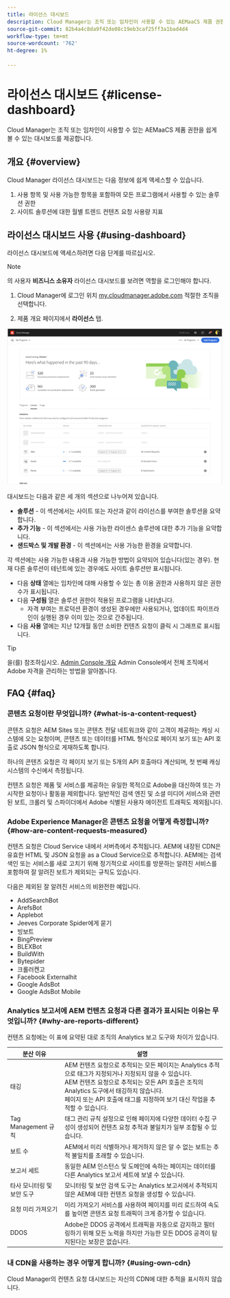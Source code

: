 ```yaml
---
title: 라이선스 대시보드
description: Cloud Manager는 조직 또는 임차인이 사용할 수 있는 AEMaaCS 제품 권한을 쉽게 볼 수 있는 대시보드를 제공합니다.
source-git-commit: 82b4a4c8da9f42de08c19eb3caf25ff3a1bad4d4
workflow-type: tm+mt
source-wordcount: '762'
ht-degree: 1%

---
```



# 라이선스 대시보드 {#license-dashboard}

Cloud Manager는 조직 또는 임차인이 사용할 수 있는 AEMaaCS 제품 권한을 쉽게 볼 수 있는 대시보드를 제공합니다.

## 개요 {#overview}

Cloud Manager 라이선스 대시보드는 다음 정보에 쉽게 액세스할 수 있습니다.

1. 사용 항목 및 사용 가능한 항목을 포함하여 모든 프로그램에서 사용할 수 있는 솔루션 권한
1. 사이트 솔루션에 대한 월별 트렌드 컨텐츠 요청 사용량 지표

## 라이선스 대시보드 사용 {#using-dashboard}

라이선스 대시보드에 액세스하려면 다음 단계를 따르십시오.

>[!NOTE]
>
>의 사용자 **비즈니스 소유자** 라이선스 대시보드를 보려면 역할을 로그인해야 합니다.

1. Cloud Manager에 로그인 위치 [my.cloudmanager.adobe.com](https://my.cloudmanager.adobe.com/) 적절한 조직을 선택합니다.

1. 제품 개요 페이지에서 **라이선스** 탭.

![라이선스 대시보드](assets/license-dashboard.png)

대시보드는 다음과 같은 세 개의 섹션으로 나누어져 있습니다.

* **솔루션** - 이 섹션에서는 사이트 또는 자산과 같이 라이선스를 부여한 솔루션을 요약합니다.
* **추가 기능** - 이 섹션에서는 사용 가능한 라이센스 솔루션에 대한 추가 기능을 요약합니다.
* **샌드박스 및 개발 환경** - 이 섹션에서는 사용 가능한 환경을 요약합니다.

각 섹션에는 사용 가능한 내용과 사용 가능한 방법이 요약되어 있습니다(있는 경우). 현재 다른 솔루션이 테넌트에 있는 경우에도 사이트 솔루션만 표시됩니다.

* 다음 **상태** 열에는 임차인에 대해 사용할 수 있는 총 이용 권한과 사용하지 않은 권한 수가 표시됩니다.
* 다음 **구성됨** 열은 솔루션 권한이 적용된 프로그램을 나타냅니다.
   * 자격 부여는 프로덕션 환경이 생성된 경우에만 사용되거나, 업데이트 파이프라인이 실행된 경우 이미 있는 것으로 간주됩니다.
* 다음 **사용** 열에는 지난 12개월 동안 소비한 컨텐츠 요청이 클릭 시 그래프로 표시됩니다.

>[!TIP]
>
>을(를) 참조하십시오. [Admin Console 개요](https://helpx.adobe.com/enterprise/using/admin-console.html) Admin Console에서 전체 조직에서 Adobe 자격을 관리하는 방법을 알아봅니다.

## FAQ {#faq}

### 콘텐츠 요청이란 무엇입니까? {#what-is-a-content-request}

콘텐츠 요청은 AEM Sites 또는 콘텐츠 전달 네트워크와 같이 고객이 제공하는 캐싱 시스템에 오는 요청이며, 콘텐츠 또는 데이터를 HTML 형식으로 페이지 보기 또는 API 호출로 JSON 형식으로 게재하도록 합니다.

하나의 콘텐츠 요청은 각 페이지 보기 또는 5개의 API 호출마다 계산되며, 첫 번째 캐싱 시스템의 수신에서 측정됩니다.

컨텐츠 요청은 제품 및 서비스를 제공하는 유일한 목적으로 Adobe을 대신하여 또는 가 시작한 요청이나 활동을 제외합니다. 일반적인 검색 엔진 및 소셜 미디어 서비스와 관련된 보트, 크롤러 및 스파이더에서 Adobe 식별된 사용자 에이전트 트래픽도 제외됩니다.

### Adobe Experience Manager은 콘텐츠 요청을 어떻게 측정합니까? {#how-are-content-requests-measured}

컨텐츠 요청은 Cloud Service 내에서 서버측에서 추적됩니다. AEM에 내장된 CDN은 유효한 HTML 및 JSON 요청을 as a Cloud Service으로 추적합니다. AEM에는 검색 색인 또는 서비스를 새로 고치기 위해 정기적으로 사이트를 방문하는 알려진 서비스를 포함하여 잘 알려진 보트가 제외되는 규칙도 있습니다.

다음은 제외된 잘 알려진 서비스의 비완전한 예입니다.

* AddSearchBot
* ArefsBot
* Applebot
* Jeeves Corporate Spider에게 묻기
* 빙보트
* BingPreview
* BLEXBot
* BuildWith
* Bytepider
* 크롤러켄고
* Facebook Externalhit
* Google AdsBot
* Google AdsBot Mobile

### Analytics 보고서에 AEM 컨텐츠 요청과 다른 결과가 표시되는 이유는 무엇입니까? {#why-are-reports-different}

컨텐츠 요청에는 이 표에 요약된 대로 조직의 Analytics 보고 도구와 차이가 있습니다.

| 분산 이유 | 설명 |
|---|---|
| 태깅 | AEM 컨텐츠 요청으로 추적되는 모든 페이지는 Analytics 추적으로 태그가 지정되거나 지정되지 않을 수 있습니다.<br>AEM 컨텐츠 요청으로 추적되는 모든 API 호출은 조직의 Analytics 도구에서 태깅하지 않습니다.<br>페이지 또는 API 호출에 태그를 지정하여 보기 대신 작업을 추적할 수 있습니다. |
| Tag Management 규칙 | 태그 관리 규칙 설정으로 인해 페이지에 다양한 데이터 수집 구성이 생성되어 컨텐츠 요청 추적과 불일치가 일부 조합될 수 있습니다. |
| 보트 수 | AEM에서 미리 식별하거나 제거하지 않은 알 수 없는 보트는 추적 불일치를 초래할 수 있습니다. |
| 보고서 세트 | 동일한 AEM 인스턴스 및 도메인에 속하는 페이지는 데이터를 다른 Analytics 보고서 세트에 보낼 수 있습니다. |
| 타사 모니터링 및 보안 도구 | 모니터링 및 보안 검색 도구는 Analytics 보고서에서 추적되지 않은 AEM에 대한 컨텐츠 요청을 생성할 수 있습니다. |
| 요청 미리 가져오기 | 미리 가져오기 서비스를 사용하여 페이지를 미리 로드하여 속도를 높이면 콘텐츠 요청 트래픽이 크게 증가할 수 있습니다. |
| DDOS | Adobe은 DDOS 공격에서 트래픽을 자동으로 감지하고 필터링하기 위해 모든 노력을 하지만 가능한 모든 DDOS 공격이 탐지된다는 보장은 없습니다. |

### 내 CDN을 사용하는 경우 어떻게 합니까? {#using-own-cdn}

Cloud Manager의 컨텐츠 요청 대시보드는 자신의 CDN에 대한 추적을 표시하지 않습니다.
